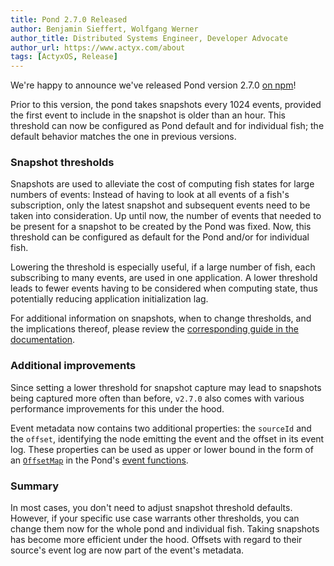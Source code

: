 ```yaml
---
title: Pond 2.7.0 Released
author: Benjamin Sieffert, Wolfgang Werner
author_title: Distributed Systems Engineer, Developer Advocate
author_url: https://www.actyx.com/about
tags: [ActyxOS, Release]
---
```



We're happy to announce we've released Pond version 2.7.0 [on npm](https://www.npmjs.com/package/@actyx/pond)!

Prior to this version, the pond takes snapshots every 1024 events, provided the first event to include in the snapshot is older than an hour.
This threshold can now be configured as Pond default and for individual fish; the default behavior matches the one in previous versions.

<!-- truncate -->

### Snapshot thresholds

Snapshots are used to alleviate the cost of computing fish states for large numbers of events: Instead of having to look at all events of a fish's subscription, only the latest snapshot and subsequent events need to be taken into consideration. Up until now, the number of events that needed to be present for a snapshot to be created by the Pond was fixed. Now, this threshold can be configured as default for the Pond and/or for individual fish.

Lowering the threshold is especially useful, if a large number of fish, each subscribing to many events, are used in one application. A lower threshold leads to fewer events having to be considered when computing state, thus potentially reducing application initialization lag.

For additional information on snapshots, when to change thresholds, and the implications thereof, please review the [corresponding guide in the documentation](https://developer.actyx.com/docs/how-to/actyx-pond/guides/snapshots).

### Additional improvements

Since setting a lower threshold for snapshot capture may lead to snapshots being captured more often than before, `v2.7.0` also comes with various performance improvements for this under the hood.

Event metadata now contains two additional properties: the `sourceId` and the `offset`, identifying the node emitting the event and the offset in its event log. These properties can be used as upper or lower bound in the form of an [`OffsetMap`](https://developer.actyx.com/docs/reference/pond/modules#offsetmap) in the Pond's [event functions](https://developer.actyx.com/docs/reference/pond/interfaces/eventfns).

### Summary

In most cases, you don't need to adjust snapshot threshold defaults. However, if your specific use case warrants other thresholds, you can change them now for the whole pond and individual fish. Taking snapshots has become more efficient under the hood. Offsets with regard to their source's event log
are now part of the event's metadata.
